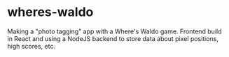 # wheres-waldo
Making a "photo tagging" app with a Where's Waldo game. Frontend build in React and using a NodeJS backend to store data about pixel positions, high scores, etc. 
